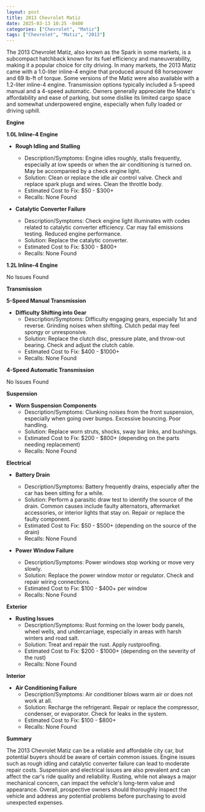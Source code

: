 ```yaml
---
layout: post
title: 2013 Chevrolet Matiz
date: 2025-03-13 10:25 -0400
categories: ["Chevrolet", "Matiz"]
tags: ["Chevrolet", "Matiz", "2013"]
---
```

The 2013 Chevrolet Matiz, also known as the Spark in some markets, is a subcompact hatchback known for its fuel efficiency and maneuverability, making it a popular choice for city driving. In many markets, the 2013 Matiz came with a 1.0-liter inline-4 engine that produced around 68 horsepower and 69 lb-ft of torque. Some versions of the Matiz were also available with a 1.2-liter inline-4 engine. Transmission options typically included a 5-speed manual and a 4-speed automatic. Owners generally appreciate the Matiz's affordability and ease of parking, but some dislike its limited cargo space and somewhat underpowered engine, especially when fully loaded or driving uphill.

**Engine**

**1.0L Inline-4 Engine**

*   **Rough Idling and Stalling**
    *   Description/Symptoms: Engine idles roughly, stalls frequently, especially at low speeds or when the air conditioning is turned on. May be accompanied by a check engine light.
    *   Solution: Clean or replace the idle air control valve. Check and replace spark plugs and wires. Clean the throttle body.
    *   Estimated Cost to Fix: $50 - $300+
    * Recalls: None Found

*   **Catalytic Converter Failure**
    * Description/Symptoms: Check engine light illuminates with codes related to catalytic converter efficiency. Car may fail emissions testing. Reduced engine performance.
    * Solution: Replace the catalytic converter.
    * Estimated Cost to Fix: $300 - $800+
    * Recalls: None Found

**1.2L Inline-4 Engine**

No Issues Found

**Transmission**

**5-Speed Manual Transmission**

* **Difficulty Shifting into Gear**
    * Description/Symptoms: Difficulty engaging gears, especially 1st and reverse. Grinding noises when shifting. Clutch pedal may feel spongy or unresponsive.
    * Solution: Replace the clutch disc, pressure plate, and throw-out bearing. Check and adjust the clutch cable.
    * Estimated Cost to Fix: $400 - $1000+
    * Recalls: None Found

**4-Speed Automatic Transmission**

No Issues Found

**Suspension**

*   **Worn Suspension Components**
    *   Description/Symptoms: Clunking noises from the front suspension, especially when going over bumps. Excessive bouncing. Poor handling.
    *   Solution: Replace worn struts, shocks, sway bar links, and bushings.
    *   Estimated Cost to Fix: $200 - $800+ (depending on the parts needing replacement)
    * Recalls: None Found

**Electrical**

*   **Battery Drain**
    *   Description/Symptoms: Battery frequently drains, especially after the car has been sitting for a while.
    *   Solution: Perform a parasitic draw test to identify the source of the drain. Common causes include faulty alternators, aftermarket accessories, or interior lights that stay on. Repair or replace the faulty component.
    *   Estimated Cost to Fix: $50 - $500+ (depending on the source of the drain)
    * Recalls: None Found

*   **Power Window Failure**
    *   Description/Symptoms: Power windows stop working or move very slowly.
    *   Solution: Replace the power window motor or regulator. Check and repair wiring connections.
    *   Estimated Cost to Fix: $100 - $400+ per window
    * Recalls: None Found

**Exterior**

*   **Rusting Issues**
    *   Description/Symptoms: Rust forming on the lower body panels, wheel wells, and undercarriage, especially in areas with harsh winters and road salt.
    *   Solution: Treat and repair the rust. Apply rustproofing.
    *   Estimated Cost to Fix: $200 - $1000+ (depending on the severity of the rust)
    * Recalls: None Found

**Interior**

* **Air Conditioning Failure**
    * Description/Symptoms: Air conditioner blows warm air or does not work at all.
    * Solution: Recharge the refrigerant. Repair or replace the compressor, condenser, or evaporator. Check for leaks in the system.
    * Estimated Cost to Fix: $100 - $800+
    * Recalls: None Found

**Summary**

The 2013 Chevrolet Matiz can be a reliable and affordable city car, but potential buyers should be aware of certain common issues. Engine issues such as rough idling and catalytic converter failure can lead to moderate repair costs. Suspension and electrical issues are also prevalent and can affect the car's ride quality and reliability. Rusting, while not always a major mechanical concern, can impact the vehicle's long-term value and appearance. Overall, prospective owners should thoroughly inspect the vehicle and address any potential problems before purchasing to avoid unexpected expenses.

